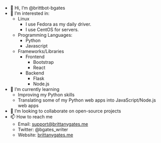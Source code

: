 - 👋 Hi, I’m @brittbot-bgates
- 👀 I’m interested in:
	- Linux
		- I use Fedora as my daily driver.
		- I use CentOS for servers.
	- Programming Languages:
		- Python
		- Javascript
	- Frameworks/Libraries
		- Frontend
			- Bootstrap
			- React
		- Backend
			- Flask
			- Node.js
- 🌱 I’m currently learning
	- Improving my Python skills
	- Translating some of my Python web apps into JavaScript/Node.js web apps
- 💞️ I’m looking to collaborate on open-source projects
- 📫 How to reach me
	- Email: support@brittanygates.me
	- Twitter: @bgates_writer
	- Website: [brittanygates.me](https://brittanygates.me)

<!---
brittbot-bgates/brittbot-bgates is a ✨ special ✨ repository because its `README.md` (this file) appears on your GitHub profile.
You can click the Preview link to take a look at your changes.
--->
